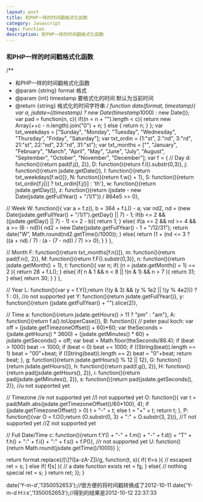 ```yaml
---
layout: post
title: 和PHP一样的时间戳格式化函数
category: Javascript
tags: Function
description: 和PHP一样的时间戳格式化函数
---
```


### 和PHP一样的时间戳格式化函数

/**
 * 和PHP一样的时间戳格式化函数
 * @param {string} format 格式
 * @param {int} timestamp 要格式化的时间 默认为当前时间
 * @return {string}   格式化的时间字符串
 */
function date(format, timestamp){
 var a, jsdate=((timestamp) ? new Date(timestamp*1000) : new Date());
 var pad = function(n, c){
  if((n = n + "").length < c){
   return new Array(++c - n.length).join("0") + n;
  } else {
   return n;
  }
 };
 var txt_weekdays = ["Sunday", "Monday", "Tuesday", "Wednesday", "Thursday", "Friday", "Saturday"];
 var txt_ordin = {1:"st", 2:"nd", 3:"rd", 21:"st", 22:"nd", 23:"rd", 31:"st"};
 var txt_months = ["", "January", "February", "March", "April", "May", "June", "July", "August", "September", "October", "November", "December"];
 var f = {
  // Day
  d: function(){return pad(f.j(), 2)},
  D: function(){return f.l().substr(0,3)},
  j: function(){return jsdate.getDate()},
  l: function(){return txt_weekdays[f.w()]},
  N: function(){return f.w() + 1},
  S: function(){return txt_ordin[f.j()] ? txt_ordin[f.j()] : 'th'},
  w: function(){return jsdate.getDay()},
  z: function(){return (jsdate - new Date(jsdate.getFullYear() + "/1/1")) / 864e5 >> 0},

  // Week
  W: function(){
   var a = f.z(), b = 364 + f.L() - a;
   var nd2, nd = (new Date(jsdate.getFullYear() + "/1/1").getDay() || 7) - 1;
   if(b <= 2 && ((jsdate.getDay() || 7) - 1) <= 2 - b){
    return 1;
   } else{
    if(a <= 2 && nd >= 4 && a >= (6 - nd)){
     nd2 = new Date(jsdate.getFullYear() - 1 + "/12/31");
     return date("W", Math.round(nd2.getTime()/1000));
    } else{
     return (1 + (nd <= 3 ? ((a + nd) / 7) : (a - (7 - nd)) / 7) >> 0);
    }
   }
  },

  // Month
  F: function(){return txt_months[f.n()]},
  m: function(){return pad(f.n(), 2)},
  M: function(){return f.F().substr(0,3)},
  n: function(){return jsdate.getMonth() + 1},
  t: function(){
   var n;
   if( (n = jsdate.getMonth() + 1) == 2 ){
    return 28 + f.L();
   } else{
    if( n & 1 && n < 8 || !(n & 1) && n > 7 ){
     return 31;
    } else{
     return 30;
    }
   }
  },

  // Year
  L: function(){var y = f.Y();return (!(y & 3) && (y % 1e2 || !(y % 4e2))) ? 1 : 0},
  //o not supported yet
  Y: function(){return jsdate.getFullYear()},
  y: function(){return (jsdate.getFullYear() + "").slice(2)},

  // Time
  a: function(){return jsdate.getHours() > 11 ? "pm" : "am"},
  A: function(){return f.a().toUpperCase()},
  B: function(){
   // peter paul koch:
   var off = (jsdate.getTimezoneOffset() + 60)*60;
   var theSeconds = (jsdate.getHours() * 3600) + (jsdate.getMinutes() * 60) + jsdate.getSeconds() + off;
   var beat = Math.floor(theSeconds/86.4);
   if (beat > 1000) beat -= 1000;
   if (beat < 0) beat += 1000;
   if ((String(beat)).length == 1) beat = "00"+beat;
   if ((String(beat)).length == 2) beat = "0"+beat;
   return beat;
  },
  g: function(){return jsdate.getHours() % 12 || 12},
  G: function(){return jsdate.getHours()},
  h: function(){return pad(f.g(), 2)},
  H: function(){return pad(jsdate.getHours(), 2)},
  i: function(){return pad(jsdate.getMinutes(), 2)},
  s: function(){return pad(jsdate.getSeconds(), 2)},
  //u not supported yet

  // Timezone
  //e not supported yet
  //I not supported yet
  O: function(){
   var t = pad(Math.abs(jsdate.getTimezoneOffset()/60*100), 4);
   if (jsdate.getTimezoneOffset() > 0) t = "-" + t; else t = "+" + t;
   return t;
  },
  P: function(){var O = f.O();return (O.substr(0, 3) + ":" + O.substr(3, 2))},
  //T not supported yet
  //Z not supported yet

  // Full Date/Time
  c: function(){return f.Y() + "-" + f.m() + "-" + f.d() + "T" + f.h() + ":" + f.i() + ":" + f.s() + f.P()},
  //r not supported yet
  U: function(){return Math.round(jsdate.getTime()/1000)}
 };

 return format.replace(/[\\]?([a-zA-Z])/g, function(t, s){
  if( t!=s ){
   // escaped
   ret = s;
  } else if( f[s] ){
   // a date function exists
   ret = f[s]();
  } else{
   // nothing special
   ret = s;
  }
  return ret;
 });
}

date('Y-m-d','1350052653');//很方便的将时间戳转换成了2012-10-11 
date('Y-m-d H:i:s','1350052653');//得到的结果是2012-10-12 22:37:33